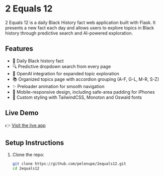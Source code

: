 # 2 Equals 12

2 Equals 12 is a daily Black History fact web application built with Flask. It presents a new fact each day and allows users to explore topics in Black history through predictive search and AI-powered exploration.

## Features

- 📅 Daily Black history fact
- 🔍 Predictive dropdown search from every page
- 🤖 OpenAI integration for expanded topic exploration
- 📚 Organized topics page with accordion grouping (A-F, G-L, M-R, S-Z)
- ✨ Preloader animation for smooth navigation
- 📱 Mobile-responsive design, including safe-area padding for iPhones
- 🎨 Custom styling with TailwindCSS, Monoton and Oswald fonts

## Live Demo

👉 [Visit the live app](https://app.2equals12.com)

## Setup Instructions

1. Clone the repo:
   ```bash
   git clone https://github.com/pelenupe/2equals12.git
   cd 2equals12

